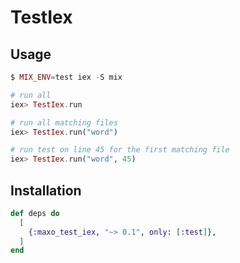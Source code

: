 # TestIex


## Usage


```elixir
$ MIX_ENV=test iex -S mix

# run all 
iex> TestIex.run

# run all matching files
iex> TestIex.run("word")

# run test on line 45 for the first matching file
iex> TestIex.run("word", 45)
```

## Installation

```elixir
def deps do
  [
    {:maxo_test_iex, "~> 0.1", only: [:test]},
  ]
end
```
